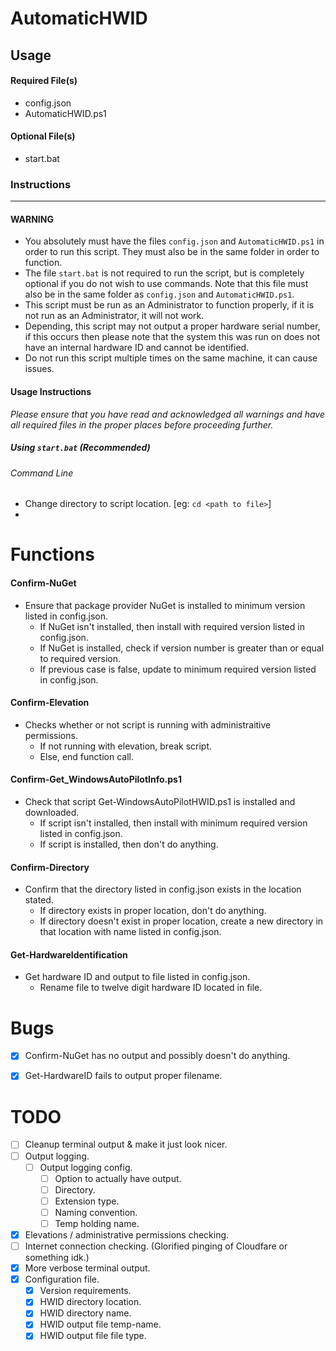 # AutomaticHWID

## Usage

#### Required File(s)

  * config.json
  * AutomaticHWID.ps1

#### Optional File(s)

  * start.bat

### Instructions

----

#### **WARNING**

* You absolutely must have the files `config.json` and `AutomaticHWID.ps1` in order to run this script. They must also be in the same folder in order to function.
* The file `start.bat` is not required to run the script, but is completely optional if you do not wish to use commands. Note that this file must also be in the same folder as `config.json` and `AutomaticHWID.ps1`.
* This script must be run as an Administrator to function properly, if it is not run as an Administrator, it will not work.
* Depending, this script may not output a proper hardware serial number, if this occurs then please note that the system this was run on does not have an internal hardware ID and cannot be identified. 
* Do not run this script multiple times on the same machine, it can cause issues. 

#### **Usage Instructions**

*Please ensure that you have read and acknowledged all warnings and have all required files in the proper places before proceeding further.*

##### Using `start.bat` (Recommended)
###### Command Line
* Change directory to script location. [eg: `cd <path to file>`]
* 



Functions
======

#### Confirm-NuGet
* Ensure that package provider NuGet is installed to minimum version listed in config.json.
  * If NuGet isn't installed, then install with required version listed in config.json.
  * If NuGet is installed, check if version number is greater than or equal to required version. 
  * If previous case is false, update to minimum required version listed in config.json.

#### Confirm-Elevation
* Checks whether or not script is running with administraitive permissions.
  * If not running with elevation, break script.
  * Else, end function call.

#### Confirm-Get_WindowsAutoPilotInfo.ps1
* Check that script Get-WindowsAutoPilotHWID.ps1 is installed and downloaded. 
  * If script isn't installed, then install with minimum required version listed in config.json.
  * If script is installed, then don't do anything.

#### Confirm-Directory
* Confirm that the directory listed in config.json exists in the location stated. 
  * If directory exists in proper location, don't do anything.
  * If directory doesn't exist in proper location, create a new directory in that location with name listed in config.json.

#### Get-HardwareIdentification
* Get hardware ID and output to file listed in config.json.
  * Rename file to twelve digit hardware ID located in file.

Bugs
======
- [x] Confirm-NuGet has no output and possibly doesn't do anything.
- [x] Get-HardwareID fails to output proper filename.


TODO
======
- [ ] Cleanup terminal output & make it just look nicer.
- [ ] Output logging.
  - [ ] Output logging config.
    - [ ] Option to actually have output.
    - [ ] Directory.
    - [ ] Extension type.
    - [ ] Naming convention.
    - [ ] Temp holding name.
- [x] Elevations / administrative permissions checking.
- [ ] Internet connection checking. (Glorified pinging of Cloudfare or something idk.)
- [x] More verbose terminal output.
- [x] Configuration file.
  - [x] Version requirements.
  - [x] HWID directory location.
  - [x] HWID directory name.
  - [x] HWID output file temp-name.
  - [x] HWID output file file type. 
